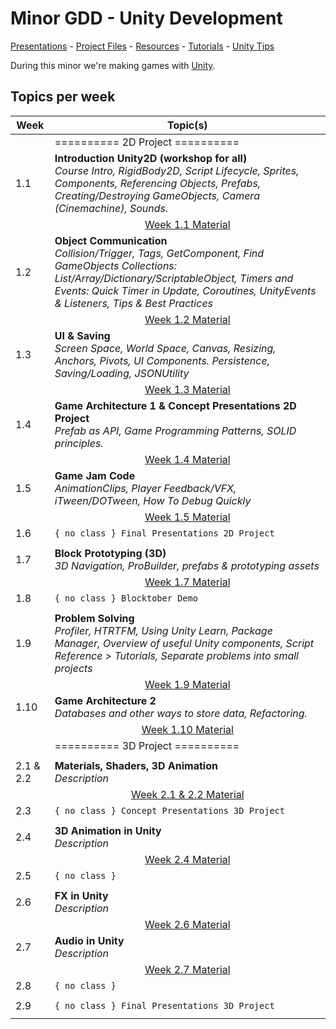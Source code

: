 # Minor GDD - Unity Development

[Presentations](https://hr-cmgt.github.io/Minor-GDD-Unity/) -
[Project Files](projectfiles/) - 
[Resources](classes/00_resources.md) - 
[Tutorials](classes/00_tutorials.md) -
[Unity Tips](classes/00_unity.md)

During this minor we're making games with [Unity](https://unity.com/).

## Topics per week

| Week | Topic(s) 
|------|---------
|  | ========== 2D Project ========== 
| 1.1 | **Introduction Unity2D (workshop for all)** <br/> *Course Intro, RigidBody2D, Script Lifecycle, Sprites, Components, Referencing Objects, Prefabs, Creating/Destroying GameObjects, Camera (Cinemachine), Sounds.*
|  | <div align="center">[Week 1.1 Material](./classes/01_basics1.md)</div>
| 1.2 | **Object Communication** <br/> *Collision/Trigger, Tags, GetComponent, Find GameObjects Collections: List/Array/Dictionary/ScriptableObject, Timers and Events: Quick Timer in Update, Coroutines, UnityEvents & Listeners, Tips & Best Practices*
|  | <div align="center">[Week 1.2 Material](./classes/02_basics2.md)</div>
| 1.3 | **UI & Saving** <br/> *Screen Space, World Space, Canvas, Resizing, Anchors, Pivots, UI Components. Persistence, Saving/Loading, JSONUtility*
|  | <div align="center">[Week 1.3 Material](./classes/03_UI.md)</div>
| 1.4 | **Game Architecture 1 & Concept Presentations 2D Project** <br/> *Prefab as API, Game Programming Patterns, SOLID principles.*
|  | <div align="center">[Week 1.4 Material](./classes/04_architecture1.md)</div>
| 1.5 | **Game Jam Code** <br/> *AnimationClips, Player Feedback/VFX, iTween/DOTween, How To Debug Quickly*
|  | <div align="center">[Week 1.5 Material](./classes/05_08_gamejam.md)</div>
| 1.6 | `{ no class } Final Presentations 2D Project`
| | 
| 1.7 | **Block Prototyping (3D)** <br/> *3D Navigation, ProBuilder, prefabs & prototyping assets*
|  | <div align="center">[Week 1.7 Material](./classes/07_blockprototyping.md)</div>
| 1.8 | `{ no class } Blocktober Demo`
| | 
| 1.9 | **Problem Solving** <br/> *Profiler, HTRTFM, Using Unity Learn, Package Manager, Overview of useful Unity components, Script Reference > Tutorials, Separate problems into small projects*
|  | <div align="center">[Week 1.9 Material](./classes/09_problemsolving.md)</div>
| 1.10 | **Game Architecture 2** <br/> *Databases and other ways to store data, Refactoring.*
|  | <div align="center">[Week 1.10 Material](./classes/10_architecture2.md)</div>
|  | ========== 3D Project ========== 
| | 
| 2.1 & 2.2 | **Materials, Shaders, 3D Animation** <br/> *Description*
|  | <div align="center">[Week 2.1 & 2.2 Material]()</div>
| 2.3 | ` { no class } Concept Presentations 3D Project `
| | 
| 2.4 | **3D Animation in Unity** <br/> *Description*
|  | <div align="center">[Week 2.4 Material](./classes/24_3Danimation.md)</div>
| 2.5 | `{ no class }`
| | 
| 2.6 | **FX in Unity** <br/> *Description*
|  | <div align="center">[Week 2.6 Material]()</div>
| 2.7 | **Audio in Unity** <br/> *Description*
|  | <div align="center">[Week 2.7 Material]()</div>
| 2.8 | `{ no class }`
| | 
| 2.9 | `{ no class } Final Presentations 3D Project`
| | 